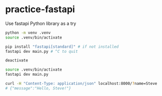 # practice-fastapi

Use fastapi Python library as a try

```sh
python -m venv .venv
source .venv/bin/activate

pip install "fastapi[standard]" # if not installed
fastapi dev main.py # ^C to quit

deactivate
```

```sh
source .venv/bin/activate
fastapi dev main.py

curl -H "Content-Type: application/json" localhost:8000/?name=Steve
# {"message":"Hello, Steve!"}
```
